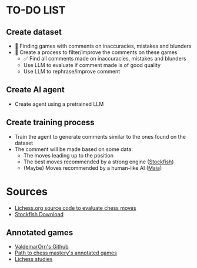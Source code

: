# TO-DO LIST

## Create dataset

- 🔄 Finding games with comments on inaccuracies, mistakes and blunders
- 🔄 Create a process to filter/improve the comments on these games
  - ✅ Find all comments made on inaccuracies, mistakes and blunders
  - Use LLM to evaluate if comment made is of good quality
  - Use LLM to rephrase/improve comment

## Create AI agent

- Create agent using a pretrained LLM

## Create training process

- Train the agent to generate comments similar to the ones found on the dataset
- The comment will be made based on some data:
  - The moves leading up to the position
  - The best moves recommended by a strong engine ([Stockfish](https://stockfishchess.org/))
  - (Maybe) Moves recommended by a human-like AI ([Maia](https://www.maiachess.com/))

# Sources

- [Lichess.org source code to evaluate chess moves](https://github.com/lichess-org/lila/blob/cf9e10df24b767b3bc5ee3d88c45437ac722025d/modules/analyse/src/main/Advice.scala)
- [Stockfish Download](https://stockfishchess.org/download/)

## Annotated games

- [ValdemarOrn's Github](https://github.com/ValdemarOrn/Chess/blob/master/Annotated%20Games/)
- [Path to chess mastery's annotated games](https://www.pathtochessmastery.com/)
- [Lichess studies](https://lichess.org/study)